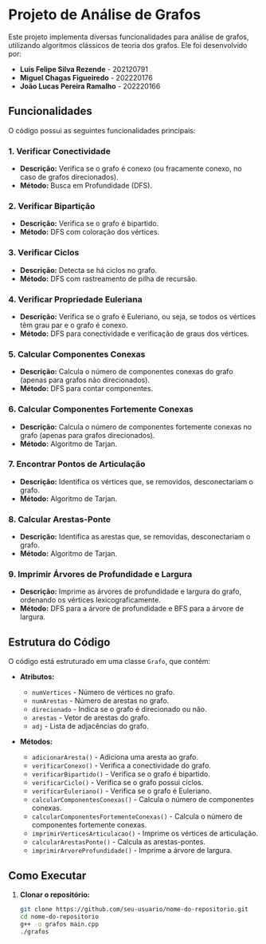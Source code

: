# Projeto de Análise de Grafos

Este projeto implementa diversas funcionalidades para análise de grafos, utilizando algoritmos clássicos de teoria dos grafos. Ele foi desenvolvido por:

- **Luis Felipe Silva Rezende** - 202120791
- **Miguel Chagas Figueiredo** - 202220176
- **João Lucas Pereira Ramalho** - 202220166

## Funcionalidades

O código possui as seguintes funcionalidades principais:

### 1. Verificar Conectividade
- **Descrição:** Verifica se o grafo é conexo (ou fracamente conexo, no caso de grafos direcionados).
- **Método:** Busca em Profundidade (DFS).

### 2. Verificar Bipartição
- **Descrição:** Verifica se o grafo é bipartido.
- **Método:** DFS com coloração dos vértices.

### 3. Verificar Ciclos
- **Descrição:** Detecta se há ciclos no grafo.
- **Método:** DFS com rastreamento de pilha de recursão.

### 4. Verificar Propriedade Euleriana
- **Descrição:** Verifica se o grafo é Euleriano, ou seja, se todos os vértices têm grau par e o grafo é conexo.
- **Método:** DFS para conectividade e verificação de graus dos vértices.

### 5. Calcular Componentes Conexas
- **Descrição:** Calcula o número de componentes conexas do grafo (apenas para grafos não direcionados).
- **Método:** DFS para contar componentes.

### 6. Calcular Componentes Fortemente Conexas
- **Descrição:** Calcula o número de componentes fortemente conexas no grafo (apenas para grafos direcionados).
- **Método:** Algoritmo de Tarjan.

### 7. Encontrar Pontos de Articulação
- **Descrição:** Identifica os vértices que, se removidos, desconectariam o grafo.
- **Método:** Algoritmo de Tarjan.

### 8. Calcular Arestas-Ponte
- **Descrição:** Identifica as arestas que, se removidas, desconectariam o grafo.
- **Método:** Algoritmo de Tarjan.

### 9. Imprimir Árvores de Profundidade e Largura
- **Descrição:** Imprime as árvores de profundidade e largura do grafo, ordenando os vértices lexicograficamente.
- **Método:** DFS para a árvore de profundidade e BFS para a árvore de largura.

## Estrutura do Código

O código está estruturado em uma classe `Grafo`, que contém:

- **Atributos:** 
  - `numVertices` - Número de vértices no grafo.
  - `numArestas` - Número de arestas no grafo.
  - `direcionado` - Indica se o grafo é direcionado ou não.
  - `arestas` - Vetor de arestas do grafo.
  - `adj` - Lista de adjacências do grafo.

- **Métodos:**
  - `adicionarAresta()` - Adiciona uma aresta ao grafo.
  - `verificarConexo()` - Verifica a conectividade do grafo.
  - `verificarBipartido()` - Verifica se o grafo é bipartido.
  - `verificarCiclo()` - Verifica se o grafo possui ciclos.
  - `verificarEuleriano()` - Verifica se o grafo é Euleriano.
  - `calcularComponentesConexas()` - Calcula o número de componentes conexas.
  - `calcularComponentesFortementeConexas()` - Calcula o número de componentes fortemente conexas.
  - `imprimirVerticesArticulacao()` - Imprime os vértices de articulação.
  - `calcularArestasPonte()` - Calcula as arestas-pontes.
  - `imprimirArvoreProfundidade()` - Imprime a árvore de largura.

## Como Executar

1. **Clonar o repositório:**
   ```bash
   git clone https://github.com/seu-usuario/nome-do-repositorio.git
   cd nome-do-repositorio
   g++ -o grafos main.cpp
   ./grafos